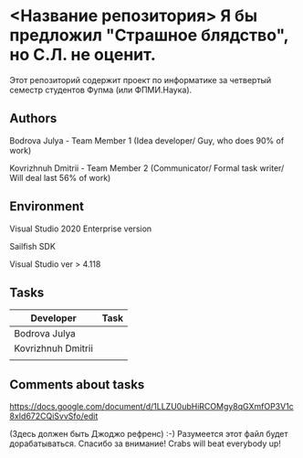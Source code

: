 # <Название репозитория> Я бы предложил "Страшное блядство", но С.Л. не оценит.
Этот репозиторий содержит проект по информатике за четвертый семестр студентов Фупма (или ФПМИ.Наука).

## Authors

Bodrova Julya - Team Member 1 (Idea developer/ Guy, who does 90% of work)

Kovrizhnuh Dmitrii - Team Member 2 (Communicator/ Formal task writer/ Will deal last 56% of work)

## Environment

Visual Studio 2020 Enterprise version

Sailfish SDK

Visual Studio ver > 4.118

## Tasks

| Developer             | Task                                |
| --------------------- |:-----------------------------------:|
| Bodrova Julya         |                                     |
| Kovrizhnuh Dmitrii    |                                     |
|                       |                                     |

## Comments about tasks 

https://docs.google.com/document/d/1LLZU0ubHiRCOMgy8qGXmfOP3V1c8xId672CQiSvvSfo/edit

(Здесь должен быть Джоджо рефренс) :-)
Разумеется этот файл будет дорабатываться. Спасибо за внимание!
Crabs will beat everybody up!
